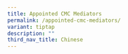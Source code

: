 ```yaml
---
title: Appointed CMC Mediators
permalink: /appointed-cmc-mediators/
variant: tiptap
description: ""
third_nav_title: Chinese
---
```

